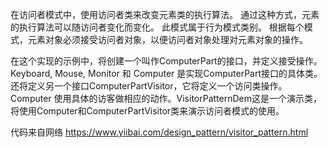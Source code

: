 在访问者模式中，使用访问者类来改变元素类的执行算法。
通过这种方式，元素的执行算法可以随访问者变化而变化。
此模式属于行为模式类别。
根据每个模式，元素对象必须接受访问者对象，以便访问者对象处理对元素对象的操作。

在这个实现的示例中，将创建一个叫作ComputerPart的接口，并定义接受操作。
Keyboard, Mouse, Monitor 和 Computer 是实现ComputerPart接口的具体类。
还将定义另一个接口ComputerPartVisitor，它将定义一个访问类操作。
Computer 使用具体的访客做相应的动作。VisitorPatternDem这是一个演示类，
将使用Computer和ComputerPartVisitor类来演示访问者模式的使用。

代码来自网络
https://www.yiibai.com/design_pattern/visitor_pattern.html